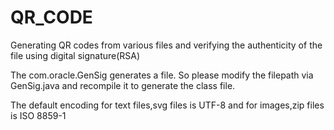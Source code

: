 
# QR_CODE
Generating QR codes from various files and verifying the authenticity of the file using digital signature(RSA)

The com.oracle.GenSig generates a file. So please modify the filepath via GenSig.java and recompile it to generate the class file.

The default encoding for text files,svg files is UTF-8 and for images,zip files is ISO 8859-1

